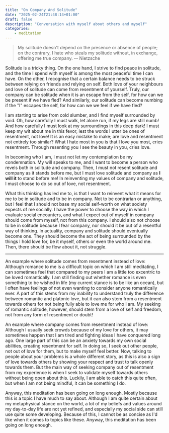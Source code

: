 ```yaml
---
title: "On Company And Solitude"
date: "2025-02-24T21:48:14+01:00"
draft: false
description: "Conversation with myself about others and myself"
categories: 
    - meditation
---
```


> My solitude doesn't depend on the presence or absence of people; on the contrary, I hate who steals my solitude without, in exchange, offering me true company. -- Nietzsche

Solitude is a tricky thing. On the one hand, I strive to find peace in solitude, and the time I spend with myself is among the most peaceful time I can have. On the other, I recognise that a certain balance needs to be struck between relying on friends and relying on self. Both love of your neighbours and love of solitude can come from resentment of yourself. Truly, our company can be solitude when it is an escape from the self, for how can we be present if we have fled? And similarly, our solitude can become numbing if the "I" escapes the self, for how can we we feel if we have fled? 

I am starting to arise from cold slumber, and I find myself surrounded by void. Oh, how carefully I must walk, let alone run, if my legs are still numb! And how carefully I must look at my surroundings in this deep dark! I must keep my wit about me in this fevor, lest the words I utter be ones of resentment, not love! It is an easy mistake to make; are love and resentment not entirely too similar? What I hate most in you is that I love you most, cries resentment. Through resenting you I see the beauty in you, cries love.

In becoming who I am, I must not let my contemplation be my condemnation. My will speaks to me, and I want to become a person who revels both in solitude and company. Then, I must not resent solitude and company as it stands before me, but I must love solitude and company as **I will it** to stand before me! In reinventing my values of company and solitude, I must choose to do so out of love, not resentment. 

What this thinking has led me to, is that I want to reinvent what it means for me to be in solitude and to be in company. Not to be contrarian or anything, but I feel that I should not base my social self-worth on what society expects of me socially. I have the power to choose the way in which I evaluate social encounters, and what I expect out of myself in company should come from myself, not from this company. I should also not choose to be in solitude because I fear company, nor should it be out of a resentful way of thinking. In actuality, company and solitude should eventually become one. They should become the act of being surrounded by the things I hold love for, be it myself, others or even the world around me. Then, there should be flow about it, not struggle. 

----
An example where solitude comes from resentment instead of love: 
Although romance to me is a difficult topic on which I am still meditating, I can sometimes feel that compared to my peers I am a little too excentric to be loved romantically. I am still finding out whether romance is even something to be wished in life (my current stance is to be like an ocean), but I often have feelings of not even wanting to consider anyone romantically ever. A part of this stems from my inability to understand truly the difference between romantic and platonic love, but it can also stem from a resentment towards others for not being fully able to love me for who I am. My seeking of romantic solitude, however, should stem from a love of self and freedom, not from any form of resentment or doubt!

An example where company comes from resentment instead of love: 
Although I usually seek crowds because of my love for others, it may sometimes happen that I am tired and fighting ideas I have conquered long ago. One large part of this can be an anxiety towards my own social abilities, creating resentment for self. In doing so, I seek out other people, not out of love for them, but to make myself feel better. Now, talking to people about your problems is a whole different story, as this is also a sign of love towards others by showing your respect and trust to talk openly towards them. But the main way of seeking company out of resentment from my experience is when I seek to validate myself towards others without being open about this. Luckily, I am able to catch this quite often, but when I am not being mindful, it can be something I do. 

Anyway, this meditation has been going on long enough. Mostly because this is a topic I have much to say about. Although I am quite certain about my metaphysical stance on the world, a lot of my beliefs and values around my day-to-day life are not yet refined, and especially my social side can still use quite some developing. Because of this, I cannot be as concise as I'd like when it comes to topics like these. Anyway, this meditation has been going on long enough. 